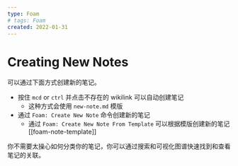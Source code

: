 ```yaml
---
type: Foam
# tags: Foam
created: 2022-01-31
---
```


# Creating New Notes

可以通过下面方式创建新的笔记。

- 按住 `mcd` or `ctrl` 并点击不存在的 wikilink 可以自动创建笔记
  - 这种方式会使用 `new-note.md` 模版
- 通过 `Foam: Create New Note` 命令创建新的笔记
  - 通过 `Foam: Create New Note From Template` 可以根据模版创建新的笔记 [[foam-note-template]]

你不需要太操心如何分类你的笔记，你可以通过搜索和可视化图谱快速找到和查看笔记的关联。
